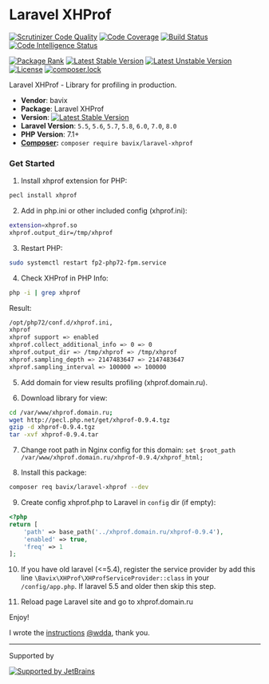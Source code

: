 # Laravel XHProf

[![Scrutinizer Code Quality](https://scrutinizer-ci.com/g/bavix/laravel-xhprof/badges/quality-score.png?b=master)](https://scrutinizer-ci.com/g/bavix/laravel-xhprof/?branch=master)
[![Code Coverage](https://scrutinizer-ci.com/g/bavix/laravel-xhprof/badges/coverage.png?b=master)](https://scrutinizer-ci.com/g/bavix/laravel-xhprof/?branch=master)
[![Build Status](https://scrutinizer-ci.com/g/bavix/laravel-xhprof/badges/build.png?b=master)](https://scrutinizer-ci.com/g/bavix/laravel-xhprof/build-status/master)
[![Code Intelligence Status](https://scrutinizer-ci.com/g/bavix/laravel-xhprof/badges/code-intelligence.svg?b=master)](https://scrutinizer-ci.com/code-intelligence)

[![Package Rank](https://phppackages.org/p/bavix/laravel-xhprof/badge/rank.svg)](https://packagist.org/packages/bavix/laravel-xhprof)
[![Latest Stable Version](https://poser.pugx.org/bavix/laravel-xhprof/v/stable)](https://packagist.org/packages/bavix/laravel-xhprof)
[![Latest Unstable Version](https://poser.pugx.org/bavix/laravel-xhprof/v/unstable)](https://packagist.org/packages/bavix/laravel-xhprof)
[![License](https://poser.pugx.org/bavix/laravel-xhprof/license)](https://packagist.org/packages/bavix/laravel-xhprof)
[![composer.lock](https://poser.pugx.org/bavix/laravel-xhprof/composerlock)](https://packagist.org/packages/bavix/laravel-xhprof)

Laravel XHProf - Library for profiling in production.

* **Vendor**: bavix
* **Package**: Laravel XHProf
* **Version**: [![Latest Stable Version](https://poser.pugx.org/bavix/laravel-xhprof/v/stable)](https://packagist.org/packages/bavix/laravel-xhprof)
* **Laravel Version**: `5.5`, `5.6`, `5.7`, `5.8`, `6.0`, `7.0`, `8.0`
* **PHP Version**: 7.1+ 
* **[Composer](https://getcomposer.org/):** `composer require bavix/laravel-xhprof`

### Get Started

1. Install xhprof extension for PHP:
```bash
pecl install xhprof
```

2. Add in php.ini or other included config (xhprof.ini):
```bash
extension=xhprof.so
xhprof.output_dir=/tmp/xhprof
```

3. Restart PHP:
```bash
sudo systemctl restart fp2-php72-fpm.service
```

4. Check XHProf in PHP Info:
```bash
php -i | grep xhprof
```

Result:

```bash
/opt/php72/conf.d/xhprof.ini,
xhprof
xhprof support => enabled
xhprof.collect_additional_info => 0 => 0
xhprof.output_dir => /tmp/xhprof => /tmp/xhprof
xhprof.sampling_depth => 2147483647 => 2147483647
xhprof.sampling_interval => 100000 => 100000

```

5. Add domain for view results profiling (xhprof.domain.ru).

6. Download library for view:

```bash
cd /var/www/xhprof.domain.ru;
wget http://pecl.php.net/get/xhprof-0.9.4.tgz
gzip -d xhprof-0.9.4.tgz
tar -xvf xhprof-0.9.4.tar
```

7. Change root path in Nginx config for this domain:
`set $root_path /var/www/xhprof.domain.ru/xhprof-0.9.4/xhprof_html;`

8. Install this package:
```bash
composer req bavix/laravel-xhprof --dev
```

9. Create config xhprof.php to Laravel in `config` dir (if empty):

```php
<?php
return [
    'path' => base_path('../xhprof.domain.ru/xhprof-0.9.4'),
    'enabled' => true,
    'freq' => 1
];
```

10. If you have old laravel (<=5.4), register the service provider by add this line `\Bavix\XHProf\XHProfServiceProvider::class` in your `/config/app.php`.
If laravel 5.5 and older then skip this step.

11. Reload page Laravel site and go to xhprof.domain.ru

Enjoy!

I wrote the [instructions](https://github.com/bavix/laravel-xhprof/issues/9#issuecomment-703891348) [@wdda](https://github.com/wdda), thank you. 

---
Supported by

[![Supported by JetBrains](https://cdn.rawgit.com/bavix/development-through/46475b4b/jetbrains.svg)](https://www.jetbrains.com/)
